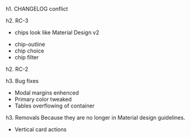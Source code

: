 h1. CHANGELOG conflict

h2. RC-3
- chips look like Material Design v2
+ chip-outline
+ chip choice
+ chip filter

h2. RC-2

h3. Bug fixes
* Modal margins enhenced
* Primary color tweaked
* Tables overflowing of container

h3. Removals
Because they are no longer in Material design guidelines.

* Vertical card actions